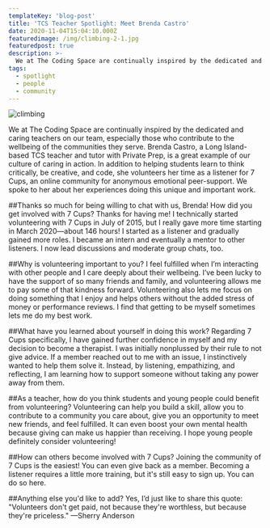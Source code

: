 ```yaml
---
templateKey: 'blog-post'
title: 'TCS Teacher Spotlight: Meet Brenda Castro'
date: 2020-11-04T15:04:10.000Z
featuredimage: /img/climbing-2-1.jpg
featuredpost: true
description: >-
  We at The Coding Space are continually inspired by the dedicated and caring teachers on our team, especially those who contribute to the wellbeing of the communities they serve.
tags:
  - spotlight
  - people
  - community
---
```

![climbing](/img/climbing-2-1.jpg)

We at The Coding Space are continually inspired by the dedicated and caring teachers on our team, especially those who contribute to the wellbeing of the communities they serve. Brenda Castro, a Long Island-based TCS teacher and tutor with Private Prep, is a great example of our culture of caring in action. In addition to helping students learn to think critically, be creative, and code, she volunteers her time as a listener for 7 Cups, an online community for anonymous emotional peer-support. We spoke to her about her experiences doing this unique and important work.

##Thanks so much for being willing to chat with us, Brenda! How did you get involved with 7 Cups?
Thanks for having me! I technically started volunteering with 7 Cups in July of 2015, but I really gave more time starting in March 2020—about 146 hours! I started as a listener and gradually gained more roles. I became an intern and eventually a mentor to other listeners. I now lead discussions and moderate group chats, too.

##Why is volunteering important to you?
I feel fulfilled when I’m interacting with other people and I care deeply about their wellbeing. I’ve been lucky to have the support of so many friends and family, and volunteering allows me to pay some of that kindness forward. Volunteering also lets me focus on doing something that I enjoy and helps others without the added stress of money or performance reviews. I find that getting to be myself sometimes lets me do my best work.

##What have you learned about yourself in doing this work?
Regarding 7 Cups specifically, I have gained further confidence in myself and my decision to become a therapist. I was initially nonplussed by their rule to not give advice. If a member reached out to me with an issue, I instinctively wanted to help them solve it. Instead, by listening, empathizing, and reflecting, I am learning how to support someone without taking any power away from them.

##As a teacher, how do you think students and young people could benefit from volunteering?
Volunteering can help you build a skill, allow you to contribute to a community you care about, give you an opportunity to meet new friends, and feel fulfilled. It can even boost your own mental health because giving can make us happier than receiving. I hope young people definitely consider volunteering!

##How can others become involved with 7 Cups?
Joining the community of 7 Cups is the easiest! You can even give back as a member. Becoming a listener requires a little more training, but it's still easy to sign up. You can do so here.

##Anything else you'd like to add?
Yes, I’d just like to share this quote: "Volunteers don't get paid, not because they're worthless, but because they're priceless." —Sherry Anderson
